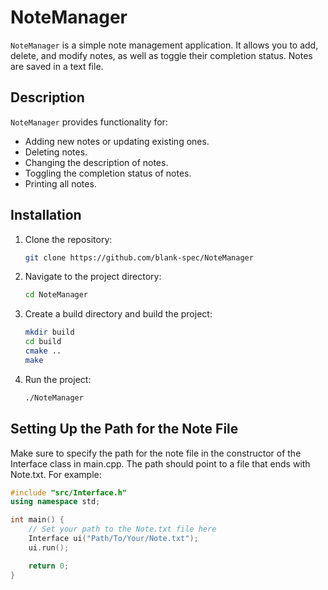 # NoteManager

`NoteManager` is a simple note management application. It allows you to add, delete, and modify notes, as well as toggle their completion status. Notes are saved in a text file.

## Description

`NoteManager` provides functionality for:
- Adding new notes or updating existing ones.
- Deleting notes.
- Changing the description of notes.
- Toggling the completion status of notes.
- Printing all notes.

## Installation

1. Clone the repository:
    ```bash
    git clone https://github.com/blank-spec/NoteManager
    ```

2. Navigate to the project directory:
    ```bash
    cd NoteManager
    ```

3. Create a build directory and build the project:
    ```bash
    mkdir build
    cd build
    cmake ..
    make
    ```

4. Run the project:
    ```bash
    ./NoteManager
    ```

## Setting Up the Path for the Note File

Make sure to specify the path for the note file in the constructor of the Interface class in main.cpp. The path should point to a file that ends with Note.txt. For example:
```cpp
#include "src/Interface.h"
using namespace std;

int main() {
    // Set your path to the Note.txt file here
    Interface ui("Path/To/Your/Note.txt");
    ui.run();

    return 0;
}



